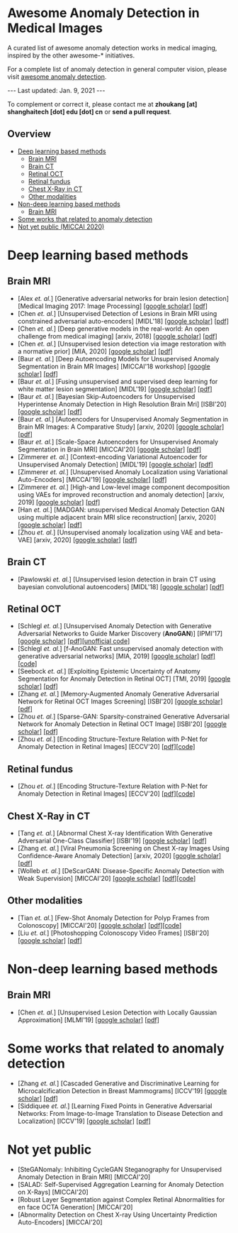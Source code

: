 # Awesome Anomaly Detection in Medical Images
A curated list of awesome anomaly detection works in medical imaging, inspired by the other awesome-* initiatives.

For a complete list of anomaly detection in general computer vision, please visit [awesome anomaly detection](https://github.com/hoya012/awesome-anomaly-detection).

--- Last updated: Jan. 9, 2021 ---

To complement or correct it, please contact me at **zhoukang [at] shanghaitech [dot] edu [dot] cn** or **send a pull request**.

## Overview
- [Deep learning based methods](#deep-learning-based-methods)
  * [Brain MRI](#brain-mri)
  * [Brain CT](#brain-ct)
  * [Retinal OCT](#retinal-oct)
  * [Retinal fundus](#retinal-fundus)
  * [Chest X-Ray in CT](#chest-x-ray-in-ct)
  * [Other modalities](#other-modalities)
- [Non-deep learning based methods](#non-deep-learning-based-methods)
  * [Brain MRI](#brain-mri-1)
- [Some works that related to anomaly detection](#some-works-that-related-to-anomaly-detection)
- [Not yet public (MICCAI 2020)](#not-yet-public)

# Deep learning based methods
## Brain MRI
- [Alex _et. al._] [Generative adversarial networks for brain lesion detection] [Medical Imaging 2017: Image Processing] [[google scholar]](https://scholar.google.at/scholar?q=Generative+adversarial+networks+for+brain+lesion+detection&hl=zh-CN&as_sdt=0&as_vis=1&oi=scholart) [[pdf]](https://www.spiedigitallibrary.org/conference-proceedings-of-spie/10133/1/Generative-adversarial-networks-for-brain-lesion-detection/10.1117/12.2254487.full?SSO=1)
- [Chen _et. al._] [Unsupervised Detection of Lesions in Brain MRI using constrained adversarial auto-encoders] [MIDL'18] [[google scholar]](https://scholar.google.com/scholar?hl=en&as_sdt=0%2C5&q=Unsupervised+Detection+of+Lesions+in+Brain+MRI+using+constrained+adversarial+auto-encoders&btnG=) [[pdf]](https://arxiv.org/abs/1806.04972)
- [Chen _et. al._] [Deep generative models in the real-world: An open challenge from medical imaging] [arxiv, 2018] [[google scholar]](https://scholar.google.com/scholar?hl=en&as_sdt=0%2C5&q=Deep+generative+models+in+the+real-world%3A+An+open+challenge+from+medical+imaging&btnG=) [[pdf]](https://arxiv.org/abs/1806.05452)
- [Chen _et. al._] [Unsupervised lesion detection via image restoration with a normative prior] [MIA, 2020] [[google scholar]](https://scholar.google.com/scholar?hl=en&as_sdt=0%2C5&q=Unsupervised+lesion+detection+via+image+restoration+with+a+normative+prior&btnG=) [[pdf]](https://www.sciencedirect.com/science/article/pii/S1361841520300773)
- [Baur _et. al._] [Deep Autoencoding Models for Unsupervised Anomaly Segmentation in Brain MR Images] [MICCAI'18 workshop] [[google scholar]](https://scholar.google.com/scholar?hl=en&as_sdt=0%2C5&q=Deep+Autoencoding+Models+for+Unsupervised+Anomaly+Segmentation+in+Brain+MR+Images&btnG=) [[pdf]](https://link.springer.com/chapter/10.1007/978-3-030-11723-8_16)
- [Baur _et. al._] [Fusing unsupervised and supervised deep learning for white matter lesion segmentation] [MIDL'19] [[google scholar]](https://scholar.google.com/scholar?hl=en&as_sdt=0%2C5&q=Fusing+Unsupervised+and+Supervised+Deep+Learning+for+White+Matter+Lesion+Segmentation&btnG=) [[pdf]](https://openreview.net/forum?id=ryxNhZGlxV)
- [Baur _et. al._] [Bayesian Skip-Autoencoders for Unsupervised Hyperintense Anomaly Detection in High Resolution Brain Mri] [ISBI'20] [[google scholar]](https://scholar.google.com/scholar?hl=en&as_sdt=0%2C5&q=Bayesian+Skip-Autoencoders+for+Unsupervised+Hyperintense+Anomaly+Detection+in+High+Resolution+Brain+Mri&btnG=) [[pdf]](https://ieeexplore.ieee.org/abstract/document/9098686/)
- [Baur _et. al._] [Autoencoders for Unsupervised Anomaly Segmentation in Brain MR Images: A Comparative Study] [arxiv, 2020] [[google scholar]](https://scholar.google.com/scholar?hl=en&as_sdt=0%2C5&q=Autoencoders+for+Unsupervised+Anomaly+Segmentation+in+Brain+MR+Images%3A+A+Comparative+Study&btnG=) [[pdf]](https://arxiv.org/abs/2004.03271)
- [Baur _et. al._] [Scale-Space Autoencoders for Unsupervised Anomaly Segmentation in Brain MRI] [MICCAI'20] [[google scholar]](https://scholar.google.com/scholar?hl=en&as_sdt=0%2C5&q=Scale-Space+Autoencoders+for+Unsupervised+Anomaly+Segmentation+in+Brain+MRI&btnG=) [[pdf]](https://arxiv.org/abs/2006.12852)
- [Zimmerer _et. al._] [Context-encoding Variational Autoencoder for Unsupervised Anomaly Detection] [MIDL'19] [[google scholar]](https://scholar.google.com/scholar?hl=en&as_sdt=0%2C5&q=Context-encoding+Variational+Autoencoder+for+Unsupervised+Anomaly+Detection&btnG=) [[pdf]](https://openreview.net/forum?id=BylLiVXptV)
- [Zimmerer _et. al._] [Unsupervised Anomaly Localization using Variational Auto-Encoders] [MICCAI'19] [[google scholar]](https://scholar.google.com/scholar?hl=en&as_sdt=0%2C5&q=Unsupervised+Anomaly+Localization+using+Variational+Auto-Encoders&btnG=) [[pdf]](https://link.springer.com/chapter/10.1007/978-3-030-32251-9_32)
- [Zimmerer _et. al._] [High-and Low-level image component decomposition using VAEs for improved reconstruction and anomaly detection] [arxiv, 2019] [[google scholar]](https://scholar.google.com/scholar?hl=en&as_sdt=0%2C5&q=High-and+Low-level+image+component+decomposition+using+VAEs+for+improved+reconstruction+and+anomaly+detection&btnG=) [[pdf]](https://arxiv.org/abs/1911.12161)
- [Han _et. al._] [MADGAN: unsupervised Medical Anomaly Detection GAN using multiple adjacent brain MRI slice reconstruction] [arxiv, 2020] [[google scholar]](https://scholar.google.com/scholar?hl=en&as_sdt=0%2C5&q=MADGAN%3A+unsupervised+Medical+Anomaly+Detection+GAN+using+multiple+adjacent+brain+MRI+slice+reconstruction&btnG=) [[pdf]](https://arxiv.org/abs/2007.13559)
- [Zhou _et. al._] [Unsupervised anomaly localization using VAE and beta-VAE] [arxiv, 2020] [[google scholar]](https://scholar.google.at/scholar?hl=zh-CN&as_sdt=0%2C5&as_vis=1&q=Unsupervised+anomaly+localization+using+VAE+and+beta-VAE&btnG=) [[pdf]](https://arxiv.org/abs/2005.10686)

## Brain CT
- [Pawlowski _et. al._] [Unsupervised lesion detection in brain CT using bayesian convolutional autoencoders] [MIDL'18] [[google scholar]](https://scholar.google.com/scholar?hl=en&as_sdt=0%2C5&q=Unsupervised+lesion+detection+in+brain+CT+using+bayesian+convolutional+autoencoders&btnG=) [[pdf]](https://openreview.net/forum?id=S1hpzoisz)

## Retinal OCT
- [Schlegl _et. al._] [Unsupervised Anomaly Detection with Generative Adversarial Networks to Guide Marker Discovery (**AnoGAN**)] [IPMI'17] [[google scholar]](https://scholar.google.com/scholar?hl=en&as_sdt=0%2C5&q=Unsupervised+Anomaly+Detection+with+Generative+Adversarial+Networks+to+Guide+Marker+Discovery&btnG=) [[pdf]](https://optima.meduniwien.ac.at/fileadmin/PublicationPDFs/2017_schlegl_arxiv.pdf)[[unofficial code]](https://github.com/LeeDoYup/AnoGAN-tf)
- [Schlegl _et. al._] [f-AnoGAN: Fast unsupervised anomaly detection with generative adversarial networks] [MIA, 2019] [[google scholar]](https://scholar.google.com/scholar?hl=en&as_sdt=0%2C5&q=f-AnoGAN%3A+Fast+unsupervised+anomaly+detection+with+generative+adversarial+networks&btnG=) [[pdf]](https://www.sciencedirect.com/science/article/abs/pii/S1361841518302640)[[code]](https://github.com/tSchlegl/f-AnoGAN)
- [Seebock _et. al._] [Exploiting Epistemic Uncertainty of Anatomy Segmentation for Anomaly Detection in Retinal OCT] [TMI, 2019] [[google scholar]](https://scholar.google.com/scholar?hl=en&as_sdt=0%2C5&q=xploiting+Epistemic+Uncertainty+of+Anatomy+Segmentation+for+Anomaly+Detection+in+Retinal+OCT&btnG=) [[pdf]](https://ieeexplore.ieee.org/abstract/document/8727461)
- [Zhang _et. al._] [Memory-Augmented Anomaly Generative Adversarial Network for Retinal OCT Images Screening] [ISBI'20] [[google scholar]](https://scholar.google.com/scholar?hl=en&as_sdt=0%2C5&q=Memory-Augmented+Anomaly+Generative+Adversarial+Network+for+Retinal+OCT+Images+Screening&btnG=) [[pdf]](https://ieeexplore.ieee.org/abstract/document/9098717)
- [Zhou _et. al._] [Sparse-GAN: Sparsity-constrained Generative Adversarial Network for Anomaly Detection in Retinal OCT Image] [ISBI'20] [[google scholar]](https://scholar.google.com/scholar?hl=en&as_sdt=0%2C5&q=Sparse-GAN%3A+Sparsity-constrained+Generative+Adversarial+Network+for+Anomaly+Detection+in+Retinal+OCT+Image&btnG=) [[pdf]](https://ieeexplore.ieee.org/abstract/document/9098374)
- [Zhou _et. al._] [Encoding Structure-Texture Relation with P-Net for Anomaly Detection in Retinal Images] [ECCV'20] [[pdf]](http://zhoukang.pro/paper/2020_ECCV_pnet.pdf.pdf)[[code]](https://github.com/ClancyZhou/P_Net_Anomaly_Detection)

## Retinal fundus
- [Zhou _et. al._] [Encoding Structure-Texture Relation with P-Net for Anomaly Detection in Retinal Images] [ECCV'20] [[pdf]](http://zhoukang.pro/paper/2020_ECCV_pnet.pdf.pdf)[[code]](https://github.com/ClancyZhou/P_Net_Anomaly_Detection)

## Chest X-Ray in CT
- [Tang _et. al._] [Abnormal Chest X-ray Identification With Generative Adversarial One-Class Classifier] [ISBI'19] [[google scholar]](https://scholar.google.com/scholar?hl=en&as_sdt=0%2C5&q=Abnormal+Chest+X-ray+Identification+With+Generative+Adversarial+One-Class+Classifier&btnG=) [[pdf]](https://arxiv.org/abs/1903.02040)
- [Zhang _et. al._] [Viral Pneumonia Screening on Chest X-ray Images Using Confidence-Aware Anomaly Detection] [arxiv, 2020] [[google scholar]](https://scholar.google.com/scholar?hl=en&as_sdt=0%2C5&q=Viral+Pneumonia+Screening+on+Chest+X-ray+Images+Using+Confidence-Aware+Anomaly+Detection&btnG=) [[pdf]](https://arxiv.org/abs/2003.12338)
- [Wolleb _et. al._] [DeScarGAN: Disease-Specific Anomaly Detection with Weak Supervision] [MICCAI'20] [[google scholar]](https://scholar.google.com/scholar?hl=en&as_sdt=0%2C5&q=DeScarGAN%3A+Disease-Specific+Anomaly+Detection+with+Weak+Supervision&btnG=) [[pdf]](https://arxiv.org/abs/2007.14118)[[code]](https://github.com/JuliaWolleb/DeScarGAN)

## Other modalities
- [Tian _et. al._] [Few-Shot Anomaly Detection for Polyp Frames from Colonoscopy] [MICCAI'20] [[google scholar]](https://scholar.google.com/scholar?hl=en&as_sdt=0%2C5&q=Few-Shot+Anomaly+Detection+for+Polyp+Frames+from+Colonoscopy&btnG=) [[pdf]](https://arxiv.org/abs/2006.14811)[[code]](https://github.com/tianyu0207/FSAD-Net)
- [Liu _et. al._] [Photoshopping Colonoscopy Video Frames] [ISBI'20] [[google scholar]](https://scholar.google.com/scholar?hl=en&as_sdt=0%2C5&q=Photoshopping+Colonoscopy+Video+Frames&btnG=) [[pdf]](https://arxiv.org/pdf/1910.10345.pdf)


# Non-deep learning based methods
## Brain MRI
- [Chen _et. al._] [Unsupervised Lesion Detection with Locally Gaussian Approximation] [MLMI'19] [[google scholar]](https://scholar.google.com/scholar?hl=en&as_sdt=0%2C5&q=Unsupervised+Lesion+Detection+with+Locally+Gaussian+Approximation&btnG=) [[pdf]](https://link.springer.com/chapter/10.1007/978-3-030-32692-0_41)

# Some works that related to anomaly detection
- [Zhang _et. al._] [Cascaded Generative and Discriminative Learning for Microcalcification Detection in Breast Mammograms] [ICCV'19] [[google scholar]](https://scholar.google.at/scholar?hl=zh-CN&as_sdt=0%2C5&as_vis=1&q=Cascaded+Generative+and+Discriminative+Learning+for+Microcalcification+Detection+in+Breast+Mammograms&btnG=) [[pdf]](https://openaccess.thecvf.com/content_CVPR_2019/papers/Zhang_Cascaded_Generative_and_Discriminative_Learning_for_Microcalcification_Detection_in_Breast_CVPR_2019_paper.pdf)
- [Siddiquee _et. al._] [Learning Fixed Points in Generative Adversarial Networks: From Image-to-Image Translation to Disease Detection and Localization] [ICCV'19] [[google scholar]](https://scholar.google.at/scholar?hl=zh-CN&as_sdt=0%2C5&as_vis=1&q=Learning+Fixed+Points+in+Generative+Adversarial+Networks%3A+From+Image-to-Image+Translation+to+Disease+Detection+and+Localization&btnG=) [[pdf]](https://openaccess.thecvf.com/content_ICCV_2019/papers/Siddiquee_Learning_Fixed_Points_in_Generative_Adversarial_Networks_From_Image-to-Image_Translation_ICCV_2019_paper.pdf)

# Not yet public
- [SteGANomaly: Inhibiting CycleGAN Steganography for Unsupervised Anomaly Detection in Brain MRI] [MICCAI'20]
- [SALAD: Self-Supervised Aggregation Learning for Anomaly Detection on X-Rays] [MICCAI'20]
- [Robust Layer Segmentation against Complex Retinal Abnormalities for en face OCTA Generation] [MICCAI'20]
- [Abnormality Detection on Chest X-ray Using Uncertainty Prediction Auto-Encoders] [MICCAI'20]
 
